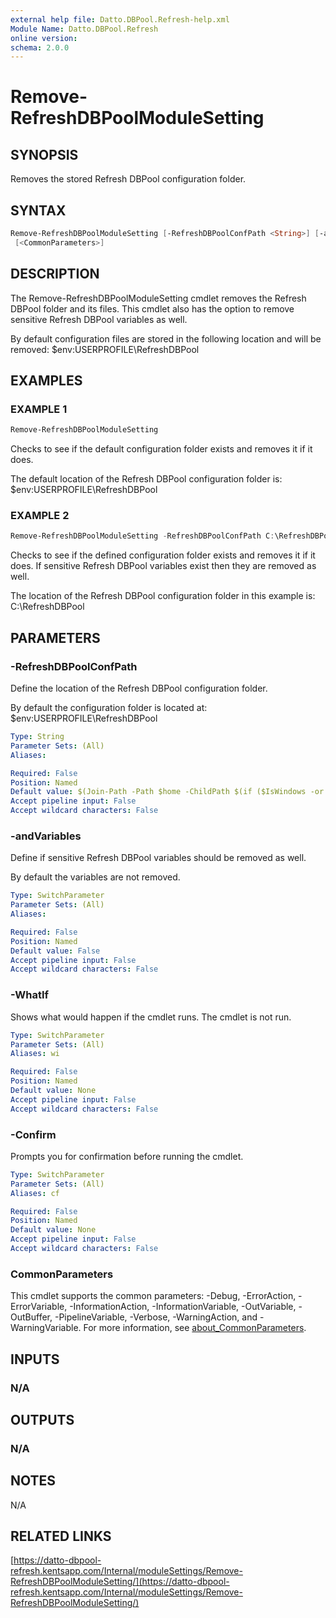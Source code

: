 ```yaml
---
external help file: Datto.DBPool.Refresh-help.xml
Module Name: Datto.DBPool.Refresh
online version:
schema: 2.0.0
---
```


# Remove-RefreshDBPoolModuleSetting

## SYNOPSIS

Removes the stored Refresh DBPool configuration folder.

## SYNTAX

```PowerShell
Remove-RefreshDBPoolModuleSetting [-RefreshDBPoolConfPath <String>] [-andVariables] [-WhatIf] [-Confirm]
 [<CommonParameters>]
```

## DESCRIPTION

The Remove-RefreshDBPoolModuleSetting cmdlet removes the Refresh DBPool folder and its files.
This cmdlet also has the option to remove sensitive Refresh DBPool variables as well.

By default configuration files are stored in the following location and will be removed:
    $env:USERPROFILE\RefreshDBPool

## EXAMPLES

### EXAMPLE 1

```PowerShell
Remove-RefreshDBPoolModuleSetting
```

Checks to see if the default configuration folder exists and removes it if it does.

The default location of the Refresh DBPool configuration folder is:
    $env:USERPROFILE\RefreshDBPool

### EXAMPLE 2

```PowerShell
Remove-RefreshDBPoolModuleSetting -RefreshDBPoolConfPath C:\RefreshDBPool -andVariables
```

Checks to see if the defined configuration folder exists and removes it if it does.
If sensitive Refresh DBPool variables exist then they are removed as well.

The location of the Refresh DBPool configuration folder in this example is:
    C:\RefreshDBPool

## PARAMETERS

### -RefreshDBPoolConfPath

Define the location of the Refresh DBPool configuration folder.

By default the configuration folder is located at:
    $env:USERPROFILE\RefreshDBPool

```yaml
Type: String
Parameter Sets: (All)
Aliases:

Required: False
Position: Named
Default value: $(Join-Path -Path $home -ChildPath $(if ($IsWindows -or $PSEdition -eq 'Desktop'){"RefreshDBPool"}else{".RefreshDBPool"}) )
Accept pipeline input: False
Accept wildcard characters: False
```

### -andVariables

Define if sensitive Refresh DBPool variables should be removed as well.

By default the variables are not removed.

```yaml
Type: SwitchParameter
Parameter Sets: (All)
Aliases:

Required: False
Position: Named
Default value: False
Accept pipeline input: False
Accept wildcard characters: False
```

### -WhatIf

Shows what would happen if the cmdlet runs.
The cmdlet is not run.

```yaml
Type: SwitchParameter
Parameter Sets: (All)
Aliases: wi

Required: False
Position: Named
Default value: None
Accept pipeline input: False
Accept wildcard characters: False
```

### -Confirm

Prompts you for confirmation before running the cmdlet.

```yaml
Type: SwitchParameter
Parameter Sets: (All)
Aliases: cf

Required: False
Position: Named
Default value: None
Accept pipeline input: False
Accept wildcard characters: False
```

### CommonParameters

This cmdlet supports the common parameters: -Debug, -ErrorAction, -ErrorVariable, -InformationAction, -InformationVariable, -OutVariable, -OutBuffer, -PipelineVariable, -Verbose, -WarningAction, and -WarningVariable. For more information, see [about_CommonParameters](http://go.microsoft.com/fwlink/?LinkID=113216).

## INPUTS

### N/A

## OUTPUTS

### N/A

## NOTES

N/A

## RELATED LINKS

[https://datto-dbpool-refresh.kentsapp.com/Internal/moduleSettings/Remove-RefreshDBPoolModuleSetting/](https://datto-dbpool-refresh.kentsapp.com/Internal/moduleSettings/Remove-RefreshDBPoolModuleSetting/)

